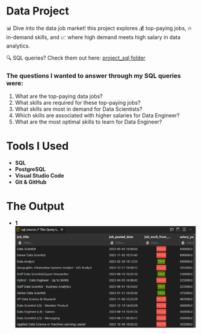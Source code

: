 # Data Project
📊 Dive into the data job market! this project explores 💰 top-paying jobs, 🔥 in-demand skills, and 📈 where high demand meets high salary in data analytics.

🔍 SQL queries? Check them out here: [project_sql folder](/SQL/)

### The questions I wanted to answer through my SQL queries were:

1. What are the top-paying data jobs?
2. What skills are required for these top-paying jobs?
3. What skills are most in demand for Data Scientists?
4. Which skills are associated with higher salaries for Data Engineer?
5. What are the most optimal skills to learn for Data Engineer?

# Tools I Used

- **SQL** 
- **PostgreSQL** 
- **Visual Studio Code** 
- **Git & GitHub**

# The Output
- **1**
  ![image alt](https://github.com/omarmaher0/Data-Project/blob/main/1.%20Top%20paying%20job.png)
  
